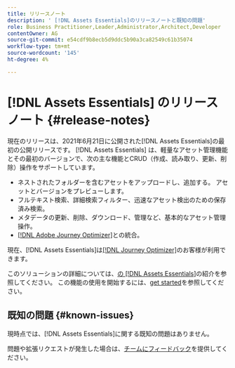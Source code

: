 ```yaml
---
title: リリースノート
description: ' [!DNL Assets Essentials]のリリースノートと既知の問題'
role: Business Practitioner,Leader,Administrator,Architect,Developer
contentOwner: AG
source-git-commit: e54cdf9b8ecb5d9ddc5b90a3ca82549c61b35074
workflow-type: tm+mt
source-wordcount: '145'
ht-degree: 4%

---
```



# [!DNL Assets Essentials] のリリースノート  {#release-notes}

現在のリリースは、2021年6月21日に公開された[!DNL Assets Essentials]の最初の公開リリースです。 [!DNL Assets Essentials] は、軽量なアセット管理機能とその最初のバージョンで、次の主な機能とCRUD（作成、読み取り、更新、削除）操作をサポートしています。

* ネストされたフォルダーを含むアセットをアップロードし、追加する。 アセットとバージョンをプレビューします。
* フルテキスト検索、詳細検索フィルター、迅速なアセット検出のための保存済み検索。
* メタデータの更新、削除、ダウンロード、管理など、基本的なアセット管理操作。
* [[!DNL Adobe Journey Optimizer]](https://experienceleague.adobe.com/docs/journey-optimizer/using/create-messages/assets-essentials.html)との統合。

現在、[!DNL Assets Essentials]は[[!DNL Journey Optimizer]](https://experienceleague.adobe.com/docs/journey-optimizer.html)のお客様が利用できます。

このソリューションの詳細については、[の [!DNL Assets Essentials]](introduction.md)の紹介を参照してください。 この機能の使用を開始するには、[get started](/help/get-started.md)を参照してください。

## 既知の問題 {#known-issues}

現時点では、[!DNL Assets Essentials]に関する既知の問題はありません。

<!--
* Use assets that do not have whitespace in the file names. The replies to comments do not work for such assets.
-->

問題や拡張リクエストが発生した場合は、[チームにフィードバック](#provide-feedback)を提供してください。
